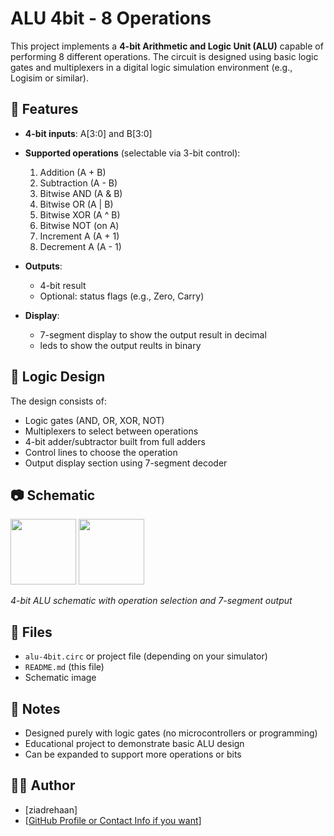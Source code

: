 # ALU 4bit - 8 Operations

This project implements a **4-bit Arithmetic and Logic Unit (ALU)** capable of performing 8 different operations. The circuit is designed using basic logic gates and multiplexers in a digital logic simulation environment (e.g., Logisim or similar).

## 🔧 Features

- **4-bit inputs**: A[3:0] and B[3:0]
- **Supported operations** (selectable via 3-bit control):
  1. Addition (A + B)
  2. Subtraction (A - B)
  3. Bitwise AND (A & B)
  4. Bitwise OR (A | B)
  5. Bitwise XOR (A ^ B)
  6. Bitwise NOT (on A)
  7. Increment A (A + 1)
  8. Decrement A (A - 1)

- **Outputs**:
  - 4-bit result
  - Optional: status flags (e.g., Zero, Carry)

- **Display**:
  - 7-segment display to show the output result in decimal
  - leds to show the output reults in binary

## 🧠 Logic Design

The design consists of:
- Logic gates (AND, OR, XOR, NOT)
- Multiplexers to select between operations
- 4-bit adder/subtractor built from full adders
- Control lines to choose the operation
- Output display section using 7-segment decoder

## 📷 Schematic

 <img src="https://i.postimg.cc/JhZfDhtD/Whats-App-Image-2025-08-25-at-21-50-06-44859d64.jpg" width="105" />     <img src="https://i.postimg.cc/6qFs44VZ/Circuit.jpg" width="105" />

*4-bit ALU schematic with operation selection and 7-segment output*


## 📁 Files

- `alu-4bit.circ` or project file (depending on your simulator)
- `README.md` (this file)
- Schematic image

## 📌 Notes

- Designed purely with logic gates (no microcontrollers or programming)
- Educational project to demonstrate basic ALU design
- Can be expanded to support more operations or bits

## 👨‍💻 Author

- [ziadrehaan]
- [[GitHub Profile or Contact Info if you want](https://github.com/ziadrehaan)]

